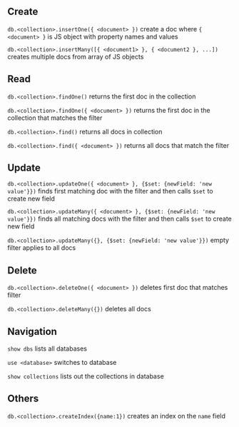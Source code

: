 ## Create
`db.<collection>.insertOne({ <document> })` create a doc where `{ <document> }` is JS object with property names and values

`db.<collection>.insertMany([{ <document1> }, { <document2 }, ...])` creates multiple docs from array of JS objects

## Read
`db.<collection>.findOne()` returns the first doc in the collection

`db.<collection>.findOne({ <document> })` returns the first doc in the collection that matches the filter

`db.<collection>.find()` returns all docs in collection

`db.<collection>.find({ <document> })` returns all docs that match the filter

## Update
`db.<collection>.updateOne({ <document> }, {$set: {newField: 'new value'}})` finds first matching doc with the filter and then calls `$set` to create new field

`db.<collection>.updateMany({ <document> }, {$set: {newField: 'new value'}})` finds all matching docs with the filter and then calls `$set` to create new field

`db.<collection>.updateMany({}, {$set: {newField: 'new value'}})` empty filter applies to all docs

## Delete
`db.<collection>.deleteOne({ <document> })` deletes first doc that matches filter

`db.<collection>.deleteMany({})` deletes all docs

## Navigation
`show dbs` lists all databases

`use <database>` switches to database

`show collections` lists out the collections in database

## Others
`db.<collection>.createIndex({name:1})` creates an index on the `name` field
